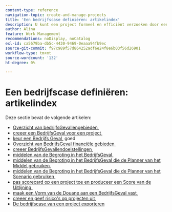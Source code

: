 ```yaml
---
content-type: reference
navigation-topic: create-and-manage-projects
title: 'Een bedrijfscase definiëren: artikelindex'
description: U kunt een project formeel en efficiënt verzoeken door een BedrijfsGeval te creëren. In de volgende artikelen wordt de informatie beschreven die u nodig hebt om het bedrijfscase van een project te definiëren.
author: Alina
feature: Work Management
recommendations: noDisplay, noCatalog
exl-id: ca5679ba-db5c-4430-9469-0eaaa94fb9ec
source-git-commit: f97c989f57d864252adf6e24f8e6b03f56d26901
workflow-type: tm+mt
source-wordcount: '132'
ht-degree: 0%

---
```


# Een bedrijfscase definiëren: artikelindex

Deze sectie bevat de volgende artikelen:

* [&#x200B; Overzicht van bedrijfsGevallengebieden &#x200B;](../../../manage-work/projects/define-a-business-case/areas-of-business-case.md)
* [&#x200B; creeer een BedrijfsGeval voor een project &#x200B;](../../../manage-work/projects/define-a-business-case/create-business-case.md)
* [&#x200B; keur een Bedrijfs Geval &#x200B;](../../../manage-work/projects/define-a-business-case/approve-business-case.md) goed
* [&#x200B; Overzicht van BedrijfsGeval financiële gebieden &#x200B;](../../../manage-work/projects/define-a-business-case/business-case-finances.md)
* [&#x200B; creeer BedrijfsGevallendoelstellingen &#x200B;](../../../manage-work/projects/define-a-business-case/create-business-case-goals.md)
* [&#x200B; middelen van de Begroting in het BedrijfsGeval &#x200B;](../../../manage-work/projects/define-a-business-case/budget-resources-in-business-case.md)
* [&#x200B; middelen van de Begroting in het BedrijfsGeval die de Planner van het Middel gebruiken &#x200B;](../../../manage-work/projects/define-a-business-case/budget-resources-in-business-case-use-resource-planner.md)
* [&#x200B; middelen van de Begroting in het BedrijfsGeval die de Planner van het Scenario gebruiken &#x200B;](../../../manage-work/projects/define-a-business-case/budget-resources-in-business-case-use-scenario-planner.md)
* [&#x200B; pas scorecard op een project toe en produceer een Score van de Uitlijning &#x200B;](../../../manage-work/projects/define-a-business-case/apply-scorecard-to-project-to-generate-alignment-score.md)
* [&#x200B; maak een Vorm van de Douane aan een BedrijfsGeval vast &#x200B;](../../../manage-work/projects/define-a-business-case/attach-custom-form-to-business-case.md)
* [&#x200B; creeer en geef risico&#39;s op projecten uit &#x200B;](../../../manage-work/projects/define-a-business-case/create-edit-risks-on-projects.md)
* [De bedrijfscase van een project exporteren](../../../manage-work/projects/define-a-business-case/export-business-case.md)
